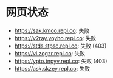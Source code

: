 # 网页状态
- https://sak.kmco.repl.co: 失败
- https://v2ray.yoyho.repl.co: 失败
- https://stds.stpsc.repl.co: 失败 (403)
- https://vi.zogzr.repl.co: 失败
- https://ypto.tnpyv.repl.co: 失败 (403)
- https://ask.skzey.repl.co: 失败
